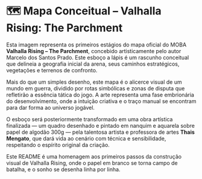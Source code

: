 # 🗺️ Mapa Conceitual – Valhalla Rising: The Parchment

Esta imagem representa os primeiros estágios do mapa oficial do MOBA **Valhalla Rising – The Parchment**, concebido artisticamente pelo autor Marcelo dos Santos Prado. Este esboço a lápis é um rascunho conceitual que delineia a geografia inicial da arena, seus caminhos estratégicos, vegetações e terrenos de confronto.

Mais do que um simples desenho, este mapa é o alicerce visual de um mundo em guerra, dividido por rotas simbólicas e zonas de disputa que refletirão a essência tática do jogo. A arte representa uma fase embrionária do desenvolvimento, onde a intuição criativa e o traço manual se encontram para dar forma ao universo jogável.

O esboço será posteriormente transformado em uma obra artística finalizada — um quadro desenhado e pintado em nanquim e aquarela sobre papel de algodão 300g — pela talentosa artista e professora de artes **Thais Mengato**, que dará vida ao cenário com técnica e sensibilidade, respeitando o espírito original da criação.

Este README é uma homenagem aos primeiros passos da construção visual de Valhalla Rising, onde o papel em branco se torna campo de batalha, e o sonho se desenha linha por linha.
